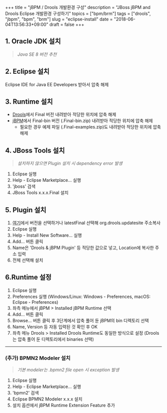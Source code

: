 +++
title = "jBPM / Drools 개발환경 구성"
description = "JBoss jBPM and Drools Eclipse 개발환경 구성하기"
topics = ["bpm/brm"]
tags = ["drools", "jbpm", "bpm", "brm"]
slug = "eclipse-install"
date = "2018-06-04T13:56:33+09:00"
draft = false
+++

## 1. Oracle JDK 설치

> *Java SE 8 버전 추천*

## 2. Eclipse 설치

Eclipse IDE for Java EE Developers 받아서 압축 해제

## 3. Runtime 설치

* [Drools](https://www.drools.org)에서 Final 버전 내려받아 적당한 위치에 압축 해제
* [jBPM](https://www.jbpm.org/download/download.html)에서 Final-bin 버전 (.Final-bin.zip) 내려받아 적당한 위치에 압축 해제
  * 필요한 경우 예제 파일 (.Final-examples.zip)도 내려받아 적당한 위치에 압축 해제

## 4. JBoss Tools 설치

> *설치하지 않으면 Plugin 설치 시 dependency error 발생*

1. Eclipse 실행
2. Help - Eclipse Marketplace... 실행
3. 'jboss' 검색
4. JBoss Tools x.x.x.Final 설치

## 5. Plugin 설치

1. [여기](http://download.jboss.org/drools/release/)에서 버전을 선택하거나 latestFinal 선택해 org.drools.updatesite 주소복사
2. Eclipse 실행
3. Help - Install New Software... 실행
4. Add... 버튼 클릭
5. Name은 'Drools & jBPM Plugin' 등 적당한 값으로 넣고, Location에 복사한 주소 입력
6. 전체 선택해 설치

## 6.Runtime 설정

1. Eclipse 실행
2. Preferences 실행 (Windows/Linux: Windows - Preferences, macOS: Eclipse - Preferences)
3. 좌측 메뉴에서 jBPM > Installed jBPM Runtime 선택
4. Add... 버튼 클릭
5. Browse... 버튼 클릭 후 3단계에서 압축 풀어 둔 jBPM의 bin 디렉토리 선택
6. Name, Version 등 자동 입력된 것 확인 후 OK
7. 좌측 메뉴 Drools > Installed Drools Runtime도 동일한 방식으로 설정 (Drools는 압축 풀어 둔 디렉토리에서 binaries 선택)

------

### (추가) BPMN2 Modeler 설치

> *기본 modeler는 .bpmn2 file open 시 exception 발생*

1. Eclipse 실행
2. Help - Eclipse Marketplace... 실행
3. 'bpmn2' 검색
4. Eclipse BPMN2 Modeler x.x.x 설치
5. 설치 옵션에서 jBPM Runtime Extension Feature 추가